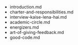 - introduction.md
- charter-and-responsibilities.md
- interview-kaise-lena-hai.md
- academic-circle.md
- energizers.md
- art-of-giving-feedback.md
- good-code.md